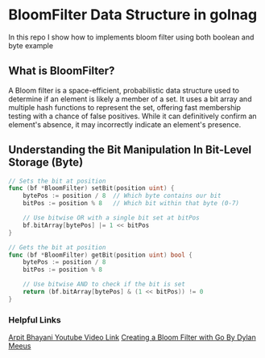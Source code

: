 # BloomFilter Data Structure in golnag

In this repo I show how to implements bloom filter using both boolean and byte example

## What is BloomFilter?

A Bloom filter is a space-efficient, probabilistic data structure used to determine if an element is likely a member of a set. It uses a bit array and multiple hash functions to represent the set, offering fast membership testing with a chance of false positives. While it can definitively confirm an element's absence, it may incorrectly indicate an element's presence.

## Understanding the Bit Manipulation In Bit-Level Storage (Byte)

```go
// Sets the bit at position
func (bf *BloomFilter) setBit(position uint) {
    bytePos := position / 8  // Which byte contains our bit
    bitPos := position % 8   // Which bit within that byte (0-7)

    // Use bitwise OR with a single bit set at bitPos
    bf.bitArray[bytePos] |= 1 << bitPos
}

// Gets the bit at position
func (bf *BloomFilter) getBit(position uint) bool {
    bytePos := position / 8
    bitPos := position % 8

    // Use bitwise AND to check if the bit is set
    return (bf.bitArray[bytePos] & (1 << bitPos)) != 0
}
```

### Helpful Links

[Arpit Bhayani Youtube Video Link](https://www.youtube.com/live/UVFnabieyzc?si=QyDxfm6AwXCNI9zA)
[Creating a Bloom Filter with Go By Dylan Meeus](https://medium.com/@meeusdylan/creating-a-bloom-filter-with-go-7d4e8d944cfa)
